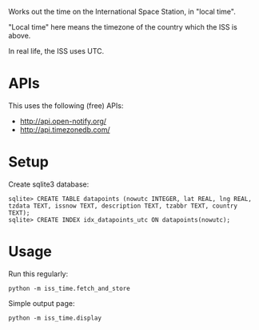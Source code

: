 Works out the time on the International Space Station, in "local time".

"Local time" here means the timezone of the country which the ISS is above.

In real life, the ISS uses UTC.

APIs
====

This uses the following (free) APIs:
* http://api.open-notify.org/
* http://api.timezonedb.com/

Setup
=====

Create sqlite3 database:
```
sqlite> CREATE TABLE datapoints (nowutc INTEGER, lat REAL, lng REAL, tzdata TEXT, issnow TEXT, description TEXT, tzabbr TEXT, country TEXT);
sqlite> CREATE INDEX idx_datapoints_utc ON datapoints(nowutc);
```

Usage
=====

Run this regularly:
```
python -m iss_time.fetch_and_store
```

Simple output page:
```
python -m iss_time.display
```
